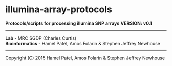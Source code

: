 # illumina-array-protocols

**Protocols/scripts for processing illumina SNP arrays**
**VERSION: v0.1**  
******


**Lab** - MRC SGDP (Charles Curtis)  
**Bioinformatics** - Hamel Patel, Amos Folarin & Stephen Jeffrey Newhouse  


******
Copyright (C) 2015 Hamel Patel, Amos Folarin & Stephen Jeffrey Newhouse



